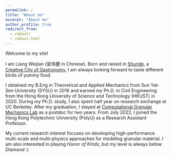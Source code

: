 ```yaml
---
permalink: /
title: "About me"
excerpt: "About me"
author_profile: true
redirect_from: 
  - /about/
  - /about.html
---
```


Welcome to my site! 

I am Liang Weijian (梁伟健 in Chinese). Born and raised in [Shunde](https://en.wikipedia.org/wiki/Shunde_District), a [Creative City of Gastronomy](https://en.unesco.org/creative-cities/shunde), I am always looking forward to taste different kinds of yummy food. 

I obtained my B.Eng in Theoretical and Applied Mechanics from Sun Yat-Sen University (SYSU) in 2016 and earned my Ph.D. in Civil Engineering from the Hong Kong University of Science and Technology (HKUST) in 2020. During my Ph.D. study, I also spent half year on research exchange at UC Berkeley. After my graduation, I stayed at [Computational Granular Mechanics Lab](http://jzhao.people.ust.hk/) as a postdoc for two years. From July 2022, I joined the Hong Kong Polytechnic University (PolyU) as a Research Assistant Professor. 

My current research interest focuses on developing high-performance multi-scale and multi-physics approaches for modeling granular material. I am also interested in playing _Honor of Kinds_, but my level is always below _Diamond_ :) 

